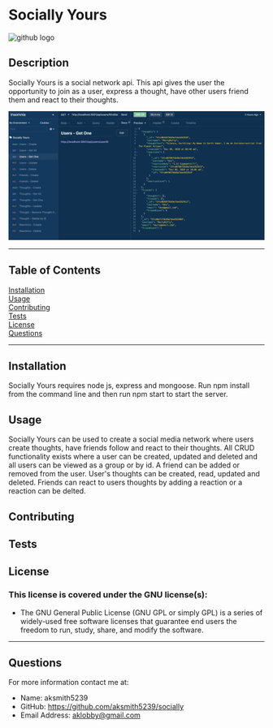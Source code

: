 # Socially Yours

![github logo](https://img.shields.io/badge/license-GNU-orange.svg)


## Description
Socially Yours is a social network api. This api gives the user the opportunity to join as a user, express a thought, have other users friend them and react to their thoughts.

<img src='socially-ss.png'>

***
## Table of Contents
[Installation](#installation)<br>
[Usage](#usage)<br>
[Contributing](#contributing)<br>
[Tests](#tests)<br>
[License](#license)<br>
[Questions](#questions)<br>
***
## Installation
Socially Yours requires node js, express and mongoose. Run npm install from the command line and then run npm start to start the server.

## Usage
Socially Yours can be used to create a social media network where users create thoughts, have friends follow and react to their thoughts. All CRUD functionality exists where a user can be created, updated and deleted and all users can be viewed as a group or by id. A friend can be added or removed from the user. User's thoughts can be created, read, updated and deleted. Friends can react to users thoughts by adding a reaction or a reaction can be delted.

## Contributing


## Tests


## License
### This license is covered under the GNU license(s):
* The GNU General Public License (GNU GPL or simply GPL) is a series of widely-used free software licenses that guarantee end users the freedom to run, study, share, and modify the software.
***
## Questions
For more information contact me at:<br>
* Name: aksmith5239
* GitHub: https://github.com/aksmith5239/socially
* Email Address: aklobby@gmail.com
    